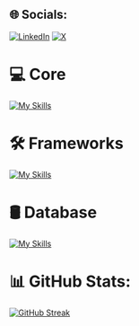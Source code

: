 
## 🌐 Socials:
[![LinkedIn](https://img.shields.io/badge/LinkedIn-%230077B5.svg?logo=linkedin&logoColor=white)](https://www.linkedin.com/in/luizhenriquegsilva/) [![X](https://img.shields.io/badge/X-black.svg?logo=X&logoColor=white)](https://twitter.com/Luizhnrsg) 

# 💻 Core
[![My Skills](https://skillicons.dev/icons?i=cs,java,go,react,js,ts&perline=3)](https://skillicons.dev)

# 🛠️ Frameworks
[![My Skills](https://skillicons.dev/icons?i=dotnet,spring,angular,react,nodejs,express&perline=3)](https://skillicons.dev)

# 🛢 Database
[![My Skills](https://skillicons.dev/icons?i=mysql,sqlite,mongodb,postgres,prisma,graphql&perline=3)](https://skillicons.dev)
# 📊 GitHub Stats:

[![GitHub Streak](https://streak-stats.demolab.com?user=Luizhnrs&theme=dark)](https://git.io/streak-stats)

